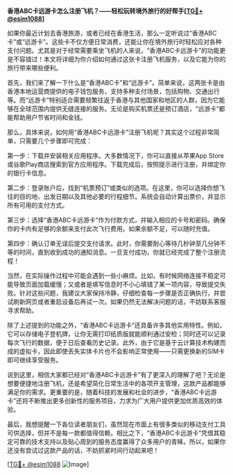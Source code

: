 **香港ABC卡远游卡怎么注册飞机？——轻松玩转境外旅行的好帮手[[TG💪+ @esim1088](https://t.me/s/esim1088)]**

如果你最近计划去香港旅游，或者已经在香港生活，那么一定听说过“香港ABC卡”或“远游卡”。这些卡不仅方便日常消费，还能让你在境外旅行时轻松应对各种支付问题。尤其是对于经常需要乘坐飞机的人来说，“香港ABC卡远游卡”的功能更是不容错过！本文将详细为你介绍如何通过这张卡注册飞机服务，以及它能为你的旅行带来哪些便利。

首先，我们来了解一下什么是“香港ABC卡”和“远游卡”。简单来说，这两张卡是由香港本地运营商提供的电子钱包服务，支持多种支付场景，包括购物、交通出行等。而“远游卡”特别适合需要频繁往返于香港与其他国家和地区的人群，因为它能够在全球范围内提供无缝连接的服务。无论是购买机票还是预订酒店，“远游卡”都能帮助用户节省时间和金钱。

那么，具体来说，如何用“香港ABC卡远游卡”注册飞机呢？其实这个过程非常简单，只需要几个步骤即可完成：

第一步：下载并安装相关应用程序。大多数情况下，你可以直接从苹果App Store或谷歌Play商店搜索到官方应用程序。下载完成后，按照提示进行注册，并绑定你的银行卡信息。

第二步：登录账户后，找到“机票预订”或类似的选项。在这里，你可以选择你想飞往的目的地、出发日期以及其他必要的行程细节。系统会自动计算出票价，并显示所有可用的支付方式。

第三步：选择“香港ABC卡远游卡”作为付款方式，并输入相应的卡号和密码。确保你的卡内有足够的余额来支付此次飞行费用。如果余额不足，可以随时充值。

第四步：确认订单无误后提交支付请求。此时，你需要耐心等待几秒钟至几分钟不等的时间，直到收到成功的通知消息。一旦支付成功，你就已经完成了整个注册流程！

当然，在实际操作过程中可能会遇到一些小麻烦。比如，有时候网络连接不稳定可能导致页面加载缓慢；又或者是填写信息时不小心填错了某一项内容，导致提交失败。针对这些问题，我建议大家保持冷静，仔细检查每一步骤是否正确执行，并尝试刷新网页或者重启设备后再试一次。如果仍然无法解决问题的话，不妨联系客服寻求帮助。

除了上述提到的功能之外，“香港ABC卡远游卡”还具备许多其他实用特性。例如，它可以存储电子登机牌，让你无需打印纸质版就能顺利通过安检；同时还可以记录每次飞行的数据，便于日后查看历史记录。此外，由于它是基于云计算技术构建而成的虚拟卡，因此即使丢失实体卡片也不会影响正常使用——只需更换新的SIM卡即可继续享受服务。

说到这里，相信大家都已经对“香港ABC卡远游卡”有了更深入的理解了吧？无论是想要便捷地注册飞机，还是希望简化日常生活中的各项开支管理，这款产品都能够满足你的需求。更重要的是，随着科技的发展和社会的进步，“香港ABC卡远游卡”还将不断推出更多创新性的服务项目，力求为广大用户提供更加优质高效的体验。

最后，我想提醒一下各位读者朋友们，虽然现在市面上有很多类似的移动支付工具可供选择，但并不是每一款都值得信赖。相比之下，“香港ABC卡远游卡”凭借其稳定可靠的技术支持以及贴心周到的服务态度赢得了众多用户的青睐。所以，如果你还没有尝试过这款产品的话，不妨抓紧时间行动起来吧！

[[TG💪+ @esim1088](https://t.me/s/esim1088) ![Image](https://i.postimg.cc/4NQfJmqS/Snipaste-2025-05-13-00-14-12.png)]